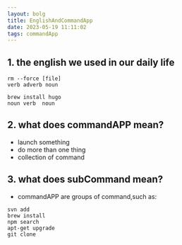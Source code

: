 ```yaml
---
layout: bolg
title: EnglishAndCommandApp
date: 2023-05-19 11:11:02
tags: commandApp
---
```



## 1. the english we used in our daily life

```
rm --force [file]
verb adverb noun
```

```
brew install hugo
noun verb  noun
```

## 2. what does commandAPP mean?

   - launch something
   - do more than one thing
   - collection of command

<!--more-->
## 3. what does subCommand mean?

   - commandAPP are groups of command,such as:
   
   ```
   svn add
   brew install
   npm search
   apt-get upgrade
   git clone
   ```

